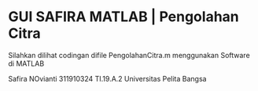 # GUI SAFIRA MATLAB | Pengolahan Citra

Silahkan dilihat codingan difile PengolahanCitra.m menggunakan Software di MATLAB


Safira NOvianti
311910324
TI.19.A.2
Universitas Pelita Bangsa
